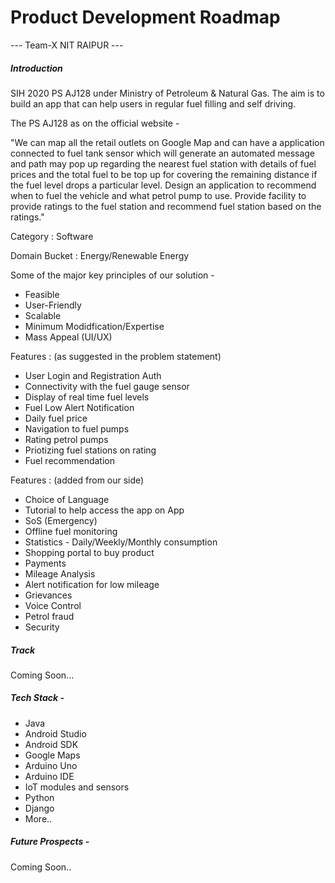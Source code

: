 # Product Development Roadmap
--- Team-X NIT RAIPUR ---

##### Introduction

SIH 2020 PS AJ128 under Ministry of Petroleum & Natural Gas.
The aim is to build an app that can help users in regular fuel filling and self driving.

The PS AJ128 as on the official website -

"We can map all the retail outlets on Google Map and can have a application connected to fuel tank sensor which will generate an automated message and path may pop up regarding the nearest fuel station with details of fuel prices and the total fuel to be top up for covering the remaining distance if the fuel level drops a particular level. Design an application to recommend when to fuel the vehicle and what petrol pump to use. Provide facility to provide ratings to the fuel station and recommend fuel station based on the ratings."

Category : Software

Domain Bucket : Energy/Renewable Energy

Some of the major key principles of our solution -
 - Feasible
 - User-Friendly
 - Scalable
  - Minimum Modidfication/Expertise
  - Mass Appeal (UI/UX)
 
Features : (as suggested in the problem statement)
  - User Login and Registration Auth
  - Connectivity with the fuel gauge sensor
  - Display of real time fuel levels
  - Fuel Low Alert Notification
  - Daily fuel price
  - Navigation to fuel pumps
  - Rating petrol pumps
  - Priotizing fuel stations on rating
  - Fuel recommendation
  
 Features : (added from our side)
  - Choice of Language
  - Tutorial to help access the app on App
  - SoS (Emergency)
  - Offline fuel monitoring
  - Statistics - Daily/Weekly/Monthly consumption
  - Shopping portal to buy product 
  - Payments
  - Mileage Analysis
  - Alert notification for low mileage
  - Grievances
  - Voice Control
  - Petrol fraud
  - Security
##### Track
Coming Soon...
##### Tech Stack -
  - Java
  - Android Studio
  - Android SDK
  - Google Maps
  - Arduino Uno
  - Arduino IDE
  - IoT modules and sensors
  - Python
  - Django
  - More..
  
##### Future Prospects -
Coming Soon..



